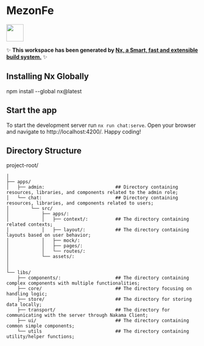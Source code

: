# MezonFe

<a alt="Nx logo" href="https://nx.dev" target="_blank" rel="noreferrer"><img src="https://raw.githubusercontent.com/nrwl/nx/master/images/nx-logo.png" width="45"></a>

✨ **This workspace has been generated by [Nx, a Smart, fast and extensible build system.](https://nx.dev)** ✨

## Installing Nx Globally

npm install --global nx@latest

## Start the app

To start the development server run `nx run chat:serve`. Open your browser and navigate to http://localhost:4200/. Happy coding!

## Directory Structure

project-root/
    
    │
    ├── apps/              
    │   ├── admin:                          ## Directory containing resources, libraries, and components related to the admin role;  
    │   └── chat:                           ## Directory containing resources, libraries, and components related to users; 
    │        └── src/ 
    │            ├── apps/:                 
    │            │   ├── context/:          ## The directory containing related contexts;
    │            │   ├── layout/:           ## The directory containing layouts based on user behavior;
    │            │   ├── mock/:
    │            │   ├── pages/:
    │            │   └── routes/:
    │            └── assets/:
    │
    │
    └── libs/           
        ├── components/:                    ## The directory containing complex components with multiple functionalities;
        ├── core/                           ## The directory focusing on handling logic;
        ├── store/                          ## The directory for storing data locally;
        ├── transport/                      ## The directory for communicating with the server through Nakama Client;
        ├── ui/                             ## The directory containing common simple components;
        └── utils                           ## The directory containing utility/helper functions;

